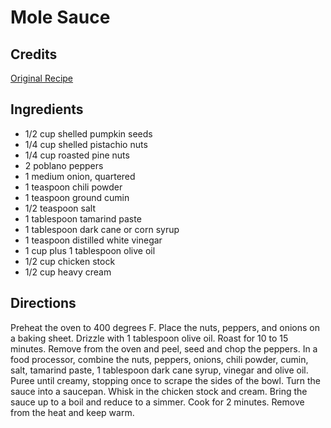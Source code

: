 # Mole Sauce 

## Credits

[Original Recipe](http://www.foodtv.com/foodtv/recipe/0,6255,5536,00.html "http://www.foodtv.com/foodtv/recipe/0,6255,5536,00.html")

## Ingredients

- 1/2 cup shelled pumpkin seeds 
- 1/4 cup shelled pistachio nuts 
- 1/4 cup roasted pine nuts 
- 2 poblano peppers 
- 1 medium onion, quartered 
- 1 teaspoon chili powder 
- 1 teaspoon ground cumin 
- 1/2 teaspoon salt 
- 1 tablespoon tamarind paste 
- 1 tablespoon dark cane or corn syrup 
- 1 teaspoon distilled white vinegar 
- 1 cup plus 1 tablespoon olive oil 
- 1/2 cup chicken stock 
- 1/2 cup heavy cream

## Directions

Preheat the oven to 400 degrees F. Place the nuts, peppers, and onions on a baking sheet. Drizzle with 1 tablespoon olive oil. Roast for 10 to 15 minutes. Remove from the oven and peel, seed and chop the peppers. In a food processor, combine the nuts, peppers, onions, chili powder, cumin, salt, tamarind paste, 1 tablespoon dark cane syrup, vinegar and olive oil. Puree until creamy, stopping once to scrape the sides of the bowl. Turn the sauce into a saucepan. Whisk in the chicken stock and cream. Bring the sauce up to a boil and reduce to a simmer. Cook for 2 minutes. Remove from the heat and keep warm.

